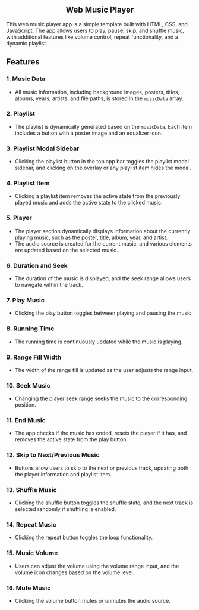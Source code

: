 
  <h2 align="center">Web Music Player</h2>

This web music player app is a simple template built with HTML, CSS, and JavaScript. The app allows users to play, pause, skip, and shuffle music, with additional features like volume control, repeat functionality, and a dynamic playlist.

## Features

### 1. Music Data

- All music information, including background images, posters, titles, albums, years, artists, and file paths, is stored in the `musicData` array.

### 2. Playlist

- The playlist is dynamically generated based on the `musicData`. Each item includes a button with a poster image and an equalizer icon.

### 3. Playlist Modal Sidebar

- Clicking the playlist button in the top app bar toggles the playlist modal sidebar, and clicking on the overlay or any playlist item hides the modal.

### 4. Playlist Item

- Clicking a playlist item removes the active state from the previously played music and adds the active state to the clicked music.

### 5. Player

- The player section dynamically displays information about the currently playing music, such as the poster, title, album, year, and artist.
- The audio source is created for the current music, and various elements are updated based on the selected music.

### 6. Duration and Seek

- The duration of the music is displayed, and the seek range allows users to navigate within the track.

### 7. Play Music

- Clicking the play button toggles between playing and pausing the music.

### 8. Running Time

- The running time is continuously updated while the music is playing.

### 9. Range Fill Width

- The width of the range fill is updated as the user adjusts the range input.

### 10. Seek Music

- Changing the player seek range seeks the music to the corresponding position.

### 11. End Music

- The app checks if the music has ended, resets the player if it has, and removes the active state from the play button.

### 12. Skip to Next/Previous Music

- Buttons allow users to skip to the next or previous track, updating both the player information and playlist item.

### 13. Shuffle Music

- Clicking the shuffle button toggles the shuffle state, and the next track is selected randomly if shuffling is enabled.

### 14. Repeat Music

- Clicking the repeat button toggles the loop functionality.

### 15. Music Volume

- Users can adjust the volume using the volume range input, and the volume icon changes based on the volume level.

### 16. Mute Music

- Clicking the volume button mutes or unmutes the audio source.

